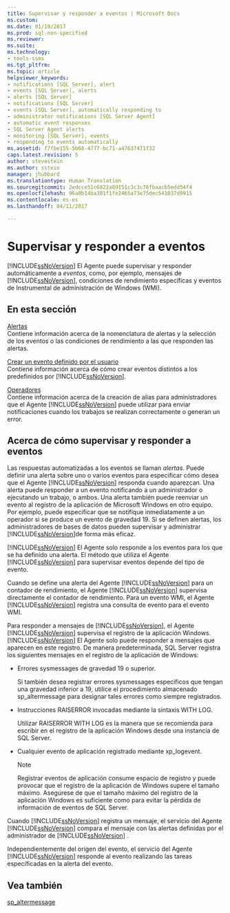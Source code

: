 ```yaml
---
title: Supervisar y responder a eventos | Microsoft Docs
ms.custom: 
ms.date: 01/19/2017
ms.prod: sql-non-specified
ms.reviewer: 
ms.suite: 
ms.technology:
- tools-ssms
ms.tgt_pltfrm: 
ms.topic: article
helpviewer_keywords:
- notifications [SQL Server], alert
- events [SQL Server], alerts
- alerts [SQL Server]
- notifications [SQL Server]
- events [SQL Server], automatically responding to
- administrator notifications [SQL Server Agent]
- automatic event responses
- SQL Server Agent alerts
- monitoring [SQL Server], events
- responding to events automatically
ms.assetid: f7fbe155-5b68-4777-bc71-a47637471f32
caps.latest.revision: 5
author: stevestein
ms.author: sstein
manager: jhubbard
ms.translationtype: Human Translation
ms.sourcegitcommit: 2edcce51c6822a89151c3c3c76fbaacb5edd54f4
ms.openlocfilehash: 96a0b14ba381f1fe2465a73e75dec541037d9915
ms.contentlocale: es-es
ms.lasthandoff: 04/11/2017

---
```

# <a name="monitor-and-respond-to-events"></a>Supervisar y responder a eventos
[!INCLUDE[ssNoVersion](../../includes/ssnoversion_md.md)] El Agente puede supervisar y responder automáticamente a *eventos*, como, por ejemplo, mensajes de [!INCLUDE[ssNoVersion](../../includes/ssnoversion_md.md)], condiciones de rendimiento específicas y eventos de Instrumental de administración de Windows (WMI).  
  
## <a name="in-this-section"></a>En esta sección  
[Alertas](../../ssms/agent/alerts.md)  
Contiene información acerca de la nomenclatura de alertas y la selección de los eventos o las condiciones de rendimiento a las que responden las alertas.  
  
[Crear un evento definido por el usuario](../../ssms/agent/create-a-user-defined-event.md)  
Contiene información acerca de cómo crear eventos distintos a los predefinidos por [!INCLUDE[ssNoVersion](../../includes/ssnoversion_md.md)].  
  
[Operadores](../../ssms/agent/operators.md)  
Contiene información acerca de la creación de alias para administradores que el Agente [!INCLUDE[ssNoVersion](../../includes/ssnoversion_md.md)] puede utilizar para enviar notificaciones cuando los trabajos se realizan correctamente o generan un error.  
  
## <a name="about-monitoring-and-responding-to-events"></a>Acerca de cómo supervisar y responder a eventos  
Las respuestas automatizadas a los eventos se llaman *alertas*. Puede definir una alerta sobre uno o varios eventos para especificar cómo desea que el Agente [!INCLUDE[ssNoVersion](../../includes/ssnoversion_md.md)] responda cuando aparezcan. Una alerta puede responder a un evento notificando a un administrador o ejecutando un trabajo, o ambos. Una alerta también puede reenviar un evento al registro de la aplicación de Microsoft Windows en otro equipo. Por ejemplo, puede especificar que se notifique inmediatamente a un operador si se produce un evento de gravedad 19. Si se definen alertas, los administradores de bases de datos pueden supervisar y administrar [!INCLUDE[ssNoVersion](../../includes/ssnoversion_md.md)]de forma más eficaz.  
  
[!INCLUDE[ssNoVersion](../../includes/ssnoversion_md.md)] El Agente solo responde a los eventos para los que se ha definido una alerta. El método que utiliza el Agente [!INCLUDE[ssNoVersion](../../includes/ssnoversion_md.md)] para supervisar eventos depende del tipo de evento.  
  
Cuando se define una alerta del Agente [!INCLUDE[ssNoVersion](../../includes/ssnoversion_md.md)] para un contador de rendimiento, el Agente [!INCLUDE[ssNoVersion](../../includes/ssnoversion_md.md)] supervisa directamente el contador de rendimiento. Para un evento WMI, el Agente [!INCLUDE[ssNoVersion](../../includes/ssnoversion_md.md)] registra una consulta de evento para el evento WMI.  
  
Para responder a mensajes de [!INCLUDE[ssNoVersion](../../includes/ssnoversion_md.md)], el Agente [!INCLUDE[ssNoVersion](../../includes/ssnoversion_md.md)] supervisa el registro de la aplicación Windows. [!INCLUDE[ssNoVersion](../../includes/ssnoversion_md.md)] El Agente solo puede responder a mensajes que aparecen en este registro. De manera predeterminada, SQL Server registra los siguientes mensajes en el registro de la aplicación de Windows:  
  
-   Errores sysmessages de gravedad 19 o superior.  
  
    Si también desea registrar errores sysmessages específicos que tengan una gravedad inferior a 19, utilice el procedimiento almacenado sp_altermessage para designar tales errores como siempre registrados.  
  
-   Instrucciones RAISERROR invocadas mediante la sintaxis WITH LOG.  
  
    Utilizar RAISERROR WITH LOG es la manera que se recomienda para escribir en el registro de la aplicación Windows desde una instancia de SQL Server.  
  
-   Cualquier evento de aplicación registrado mediante xp_logevent.  
  
    > [!NOTE]  
    > Registrar eventos de aplicación consume espacio de registro y puede provocar que el registro de la aplicación de Windows supere el tamaño máximo. Asegúrese de que el tamaño máximo del registro de la aplicación Windows es suficiente como para evitar la pérdida de información de eventos de SQL Server.  
  
Cuando [!INCLUDE[ssNoVersion](../../includes/ssnoversion_md.md)] registra un mensaje, el servicio del Agente [!INCLUDE[ssNoVersion](../../includes/ssnoversion_md.md)] compara el mensaje con las alertas definidas por el administrador de [!INCLUDE[ssNoVersion](../../includes/ssnoversion_md.md)] .  
  
Independientemente del origen del evento, el servicio del Agente [!INCLUDE[ssNoVersion](../../includes/ssnoversion_md.md)] responde al evento realizando las tareas especificadas en la alerta del evento.  
  
## <a name="see-also"></a>Vea también  
[sp_altermessage](http://msdn.microsoft.com/en-us/1b28f280-8ef9-48e9-bd99-ec14d79abaca)  
  

